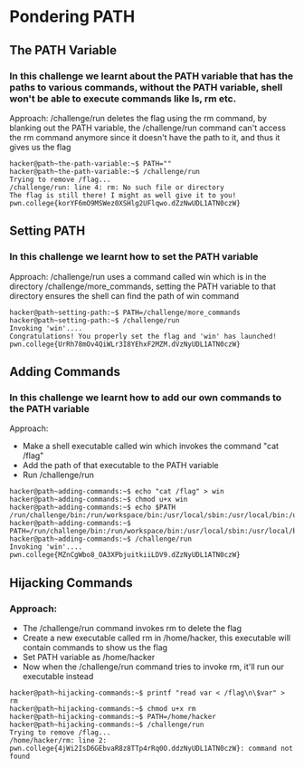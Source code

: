 # Pondering PATH

## The PATH Variable

### In this challenge we learnt about the PATH variable that has the paths to various commands, without the PATH variable, shell won't be able to execute commands like ls, rm etc.

Approach: /challenge/run deletes the flag using the rm command, by blanking out the PATH variable, the /challenge/run command can't access the rm command anymore since it doesn't have the path to it, and thus it gives us the flag

```console
hacker@path~the-path-variable:~$ PATH=""
hacker@path~the-path-variable:~$ /challenge/run
Trying to remove /flag...
/challenge/run: line 4: rm: No such file or directory
The flag is still there! I might as well give it to you!
pwn.college{korYF6mO9MSWez0XSHlg2UFlqwo.dZzNwUDL1ATN0czW}
```

## Setting PATH

### In this challenge we learnt how to set the PATH variable

Approach: /challenge/run uses a command called win which is in the directory /challenge/more_commands, setting the PATH variable to that directory ensures the shell can find the path of win command

```console
hacker@path~setting-path:~$ PATH=/challenge/more_commands
hacker@path~setting-path:~$ /challenge/run
Invoking 'win'....
Congratulations! You properly set the flag and 'win' has launched!
pwn.college{UrRh78mOv4QiWLr3I8YEhxF2MZM.dVzNyUDL1ATN0czW}
```

## Adding Commands

### In this challenge we learnt how to add our own commands to the PATH variable

Approach: 

* Make a shell executable called win which invokes the command "cat /flag"
* Add the path of that executable to the PATH variable
* Run /challenge/run

```console
hacker@path~adding-commands:~$ echo "cat /flag" > win
hacker@path~adding-commands:~$ chmod u+x win
hacker@path~adding-commands:~$ echo $PATH
/run/challenge/bin:/run/workspace/bin:/usr/local/sbin:/usr/local/bin:/usr/sbin:/usr/bin:/sbin:/bin
hacker@path~adding-commands:~$ PATH=/run/challenge/bin:/run/workspace/bin:/usr/local/sbin:/usr/local/bin:/usr/sbin:/usr/bin:/sbin:/bin:/home/hacker
hacker@path~adding-commands:~$ /challenge/run
Invoking 'win'....
pwn.college{MZnCgWbo8_OA3XPbjuitkiiLDV9.dZzNyUDL1ATN0czW}
```

## Hijacking Commands

### Approach:

* The /challenge/run command invokes rm to delete the flag
* Create a new executable called rm in /home/hacker, this executable will contain commands to show us the flag
* Set PATH variable as /home/hacker
* Now when the /challenge/run command tries to invoke rm, it'll run our executable instead

```console
hacker@path~hijacking-commands:~$ printf "read var < /flag\n\$var" > rm
hacker@path~hijacking-commands:~$ chmod u+x rm
hacker@path~hijacking-commands:~$ PATH=/home/hacker
hacker@path~hijacking-commands:~$ /challenge/run
Trying to remove /flag...
/home/hacker/rm: line 2: pwn.college{4jWi2IsD6GEbvaR8z8TTp4rRq0O.ddzNyUDL1ATN0czW}: command not found
```